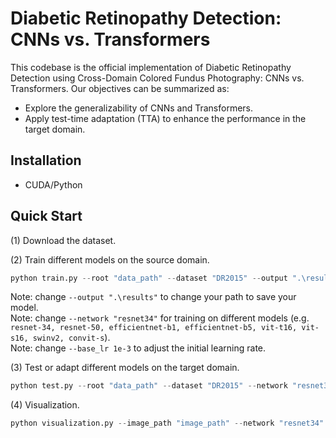 # Diabetic Retinopathy Detection: CNNs vs. Transformers
This codebase is the official implementation of Diabetic Retinopathy Detection using Cross-Domain Colored Fundus Photography: CNNs vs. Transformers. Our objectives can be summarized as:
- Explore the generalizability of CNNs and Transformers.
- Apply test-time adaptation (TTA) to enhance the performance in the target domain.
## Installation
- CUDA/Python
## Quick Start
(1) Download the dataset.

(2) Train different models on the source domain.
```python
python train.py --root "data_path" --dataset "DR2015" --output ".\results" --network "resnet34" --base_lr 1e-3 --batchsize 32 
```
Note: change `--output ".\results"` to change your path to save your model.  
Note: change `--network "resnet34"` for training on different models (e.g. `resnet-34, resnet-50, efficientnet-b1, efficientnet-b5, vit-t16, vit-s16, swinv2, convit-s`).  
Note: change `--base_lr 1e-3` to adjust the initial learning rate. 

(3) Test or adapt different models on the target domain.
```python
python test.py --root "data_path" --dataset "DR2015" --network "resnet34"  --algorithm "TTFA" --use_cuda True
```

(4) Visualization.
```python
python visualization.py --image_path "image_path" --network "resnet34" --use_cuda True
```
